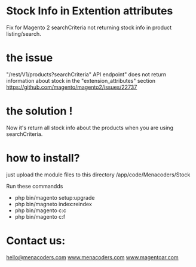 # Stock Info in Extention attributes
Fix for Magento 2 searchCriteria not returning stock info in product listing/search.

# the issue
"/rest/V1/products?searchCriteria" API endpoint" does not return information about stock in the "extension_attributes" section
https://github.com/magento/magento2/issues/22737

# the solution !
Now it's return all stock info about the products when you are using searchCriteria.

# how to install?
just upload the module files to this directory 
/app/code/Menacoders/Stock

Run these commandds

* php bin/magento setup:upgrade
* php bin/magneto index:reindex
* php bin/magento c:c
* php bin/magento c:f


# Contact us:
hello@menacoders.com
www.menacoders.com
www.magentoar.com
